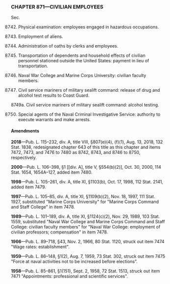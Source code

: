 ### **CHAPTER 871—CIVILIAN EMPLOYEES** ###

Sec.

8742. Physical examination: employees engaged in hazardous occupations.

8743. Employment of aliens.

8746. Administration of oaths by clerks and employees.

8747. Transportation of dependents and household effects of civilian personnel stationed outside the United States: payment in lieu of transportation.

8748. Naval War College and Marine Corps University: civilian faculty members.

8749. Civil service mariners of military sealift command: release of drug and alcohol test results to Coast Guard.

8749a. Civil service mariners of military sealift command: alcohol testing.

8750. Special agents of the Naval Criminal Investigative Service: authority to execute warrants and make arrests.

#### Amendments ####

**2018**—Pub. L. 115–232, div. A, title VIII, §807(e)(4), (f)(1), Aug. 13, 2018, 132 Stat. 1838, redesignated chapter 643 of this title as this chapter and items 7472, 7473, and 7476 to 7480 as 8742, 8743, and 8746 to 8750, respectively.

**2000**—Pub. L. 106–398, §1 [[div. A], title V, §554(b)(2)], Oct. 30, 2000, 114 Stat. 1654, 1654A–127, added item 7480.

**1998**—Pub. L. 105–261, div. A, title XI, §1103(b), Oct. 17, 1998, 112 Stat. 2141, added item 7479.

**1997**—Pub. L. 105–85, div. A, title XI, §1109(b)(2), Nov. 18, 1997, 111 Stat. 1927, substituted "Marine Corps University" for "Marine Corps Command and Staff College" in item 7478.

**1989**—Pub. L. 101–189, div. A, title XI, §1124(c)(2), Nov. 29, 1989, 103 Stat. 1559, substituted "Naval War College and Marine Corps Command and Staff College: civilian faculty members" for "Naval War College: employment of civilian professors; compensation" in item 7478.

**1966**—Pub. L. 89–718, §43, Nov. 2, 1966, 80 Stat. 1120, struck out item 7474 "Wage rates: establishment".

**1959**—Pub. L. 86–148, §1(2), Aug. 7, 1959, 73 Stat. 302, struck out item 7475 "Force at naval activities not to be increased before elections".

**1958**—Pub. L. 85–861, §1(151), Sept. 2, 1958, 72 Stat. 1513, struck out item 7471 "Appointments: professional and scientific services".